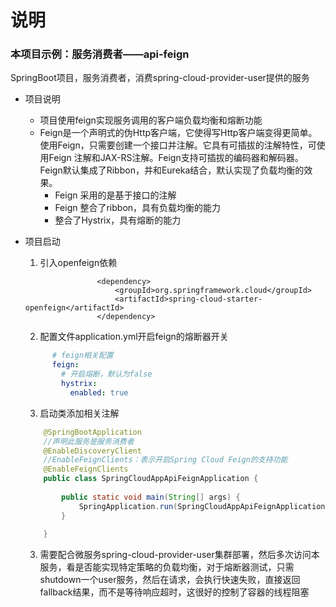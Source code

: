 # 说明

### 本项目示例：服务消费者——api-feign
SpringBoot项目，服务消费者，消费spring-cloud-provider-user提供的服务
  
* 项目说明
  - 项目使用feign实现服务调用的客户端负载均衡和熔断功能
  - Feign是一个声明式的伪Http客户端，它使得写Http客户端变得更简单。使用Feign，只需要创建一个接口并注解。它具有可插拔的注解特性，可使用Feign 注解和JAX-RS注解。Feign支持可插拔的编码器和解码器。Feign默认集成了Ribbon，并和Eureka结合，默认实现了负载均衡的效果。
    - Feign 采用的是基于接口的注解
    - Feign 整合了ribbon，具有负载均衡的能力
    - 整合了Hystrix，具有熔断的能力
     
* 项目启动
  1. 引入openfeign依赖
    ```pom
                    <dependency>
                        <groupId>org.springframework.cloud</groupId>
                        <artifactId>spring-cloud-starter-openfeign</artifactId>
                    </dependency>
    ```
  2. 配置文件application.yml开启feign的熔断器开关
    ```yaml
          # feign相关配置
          feign:
            # 开启熔断，默认为false
            hystrix:
              enabled: true
    ```
  3. 启动类添加相关注解
    ```java
        @SpringBootApplication
        //声明此服务是服务消费者
        @EnableDiscoveryClient
        //EnableFeignClients：表示开启Spring Cloud Feign的支持功能
        @EnableFeignClients
        public class SpringCloudAppApiFeignApplication {
        
            public static void main(String[] args) {
                SpringApplication.run(SpringCloudAppApiFeignApplication.class, args);
            }
        
        }
    ```
  3. 需要配合微服务spring-cloud-provider-user集群部署，然后多次访问本服务，看是否能实现特定策略的负载均衡，对于熔断器测试，只需shutdown一个user服务，然后在请求，会执行快速失败，直接返回fallback结果，而不是等待响应超时，这很好的控制了容器的线程阻塞
